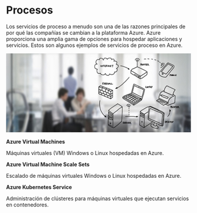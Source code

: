 # Procesos
Los servicios de proceso a menudo son una de las razones principales de por qué las compañías se cambian a la plataforma Azure. Azure proporciona una amplia gama de opciones para hospedar aplicaciones y servicios. Estos son algunos ejemplos de servicios de proceso en Azure.

![Logo_azure](/imagenes/procesos.jpg)


**Azure Virtual Machines**

Máquinas virtuales (VM) Windows o Linux hospedadas en Azure.

**Azure Virtual Machine Scale Sets**

Escalado de máquinas virtuales Windows o Linux hospedadas en Azure.

**Azure Kubernetes Service**

Administración de clústeres para máquinas virtuales que ejecutan servicios en contenedores.
